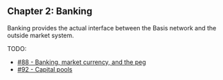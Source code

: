 ## Chapter 2: Banking

Banking provides the actual interface between the Basis network and the outside market system.

TODO:

- [#88 - Banking, market currency, and the peg](https://github.com/basisproject/tracker/issues/88)
- [#92 - Capital pools](https://github.com/basisproject/tracker/issues/92)

